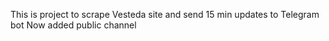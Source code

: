 This is project to scrape Vesteda site and send 15 min updates to Telegram bot
Now added public channel
<!-- Force cron wakeup -->
<!-- Trigger cron scheduler manually after */5 change -->
